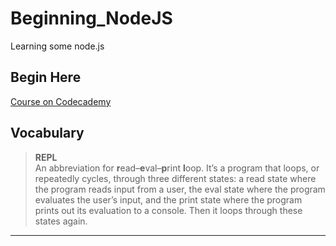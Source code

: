 # Beginning_NodeJS

Learning some node.js

## Begin Here

[Course on Codecademy](https://www.codecademy.com/enrolled/courses/learn-nodejs-fundamentals)

## Vocabulary

> **REPL**  
> An abbreviation for **r**ead–**e**val–**p**rint **l**oop. It’s a program that loops, or repeatedly cycles, through three different states: a read state where the program reads input from a user, the eval state where the program evaluates the user’s input, and the print state where the program prints out its evaluation to a console. Then it loops through these states again.  

___
